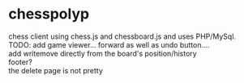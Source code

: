 # chesspolyp
chess client using chess.js and chessboard.js and uses PHP/MySql.
<br>
TODO:
add game viewer... forward as well as undo button.... 
<br>
add writemove directly from the board's position/history<br>
footer?
<br>
the delete page is not pretty

